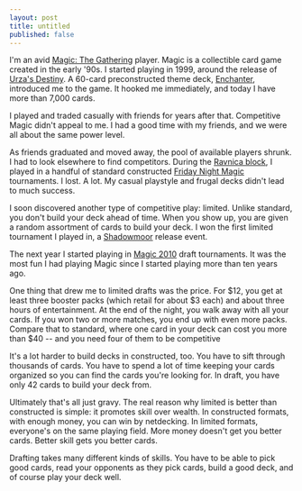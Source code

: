 ```yaml
---
layout: post
title: untitled
published: false
---
```


I'm an avid [Magic: The Gathering][fff] player. Magic is a collectible
card game created in the early '90s. I started playing in 1999,
around the release of [Urza's Destiny][aaa].  A 60-card preconstructed
theme deck, [Enchanter][bbb], introduced me to the game. It hooked
me immediately, and today I have more than 7,000 cards.

I played and traded casually with friends for years after that.
Competitive Magic didn't appeal to me. I had a good time with my
friends, and we were all about the same power level.

As friends graduated and moved away, the pool of available players
shrunk. I had to look elsewhere to find competitors. During the
[Ravnica block][ccc], I played in a handful of standard constructed
[Friday Night Magic][ggg] tournaments. I lost. A lot. My casual
playstyle and frugal decks didn't lead to much success.

I soon discovered another type of competitive play: limited. Unlike
standard, you don't build your deck ahead of time. When you show
up, you are given a random assortment of cards to build your deck.
I won the first limited tournament I played in, a [Shadowmoor][ddd]
release event.

The next year I started playing in [Magic 2010][eee] draft tournaments.
It was the most fun I had playing Magic since I started playing
more than ten years ago.

One thing that drew me to limited drafts was the price. For $12,
you get at least three booster packs (which retail for about $3
each) and about three hours of entertainment. At the end of the
night, you walk away with all your cards. If you won two or more
matches, you end up with even more packs. Compare that to standard,
where one card in your deck can cost you more than $40 -- and you
need four of them to be competitive

It's a lot harder to build decks in constructed, too. You have to
sift through thousands of cards. You have to spend a lot of time
keeping your cards organized so you can find the cards you're looking
for. In draft, you have only 42 cards to build your deck from.

Ultimately that's all just gravy. The real reason why limited is
better than constructed is simple: it promotes skill over wealth.
In constructed formats, with enough money, you can win by netdecking.
In limited formats, everyone's on the same playing field. More money
doesn't get you better cards. Better skill gets you better cards.

Drafting takes many different kinds of skills. You have to be able
to pick good cards, read your opponents as they pick cards, build
a good deck, and of course play your deck well.

[aaa]: http://en.wikipedia.org/wiki/Urza's_Destiny
[bbb]: http://www.wizards.com/magic/displaythemedeck.asp?set=urzasdestiny&decknum=1
[ccc]: http://en.wikipedia.org/wiki/Ravnica:_City_of_Guilds
[ddd]: http://en.wikipedia.org/wiki/Shadowmoor
[eee]: http://en.wikipedia.org/wiki/Magic_2010
[fff]: http://en.wikipedia.org/wiki/Magic:_The_Gathering
[ggg]: http://en.wikipedia.org/wiki/Friday_Night_Magic
